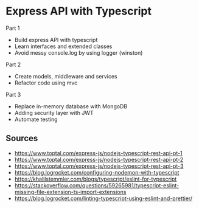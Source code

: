 # Express API with Typescript

Part 1

- Build express API with typescript
- Learn interfaces and extended classes
- Avoid messy console.log by using logger (winston)

Part 2

- Create models, middleware and services
- Refactor code using mvc

Part 3

- Replace in-memory database with MongoDB
- Adding security layer with JWT
- Automate testing

## Sources

- https://www.toptal.com/express-js/nodejs-typescript-rest-api-pt-1
- https://www.toptal.com/express-js/nodejs-typescript-rest-api-pt-2
- https://www.toptal.com/express-js/nodejs-typescript-rest-api-pt-3
- https://blog.logrocket.com/configuring-nodemon-with-typescript
- https://khalilstemmler.com/blogs/typescript/eslint-for-typescript
- https://stackoverflow.com/questions/59265981/typescript-eslint-missing-file-extension-ts-import-extensions
- https://blog.logrocket.com/linting-typescript-using-eslint-and-prettier/
